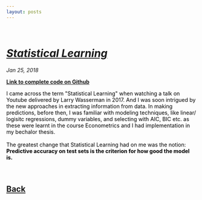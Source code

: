 ```yaml
---
layout: posts
---
```


<br>

# [_Statistical Learning_](./index.html)
<i>Jan 25, 2018</i>

<a href="https://github.com/yipeichan/Statistical-Learning"><b>Link to complete code on Github</b></a>

<div class="f"><font color="black">
I came across the term "Statistical Learning" when watching a talk on Youtube delivered by Larry Wasserman in 2017. And I was soon intrigued by the new approaches in extracting information from data. In making predictions, before then, I was familiar with modeling techniques, like linear/ logisitc regressions, dummy variables, and selecting with AIC, BIC etc. as these were learnt in the course Econometrics and I had implementation in my bechalor thesis.<br>
<br>
The greatest change that Statistical Learning had on me was the notion: <br>
<b>Predictive accuracy on test sets is the criterion for how good the model is.</b><br>
  


</font>
</div>



<br>
<br>


## [Back](./)
